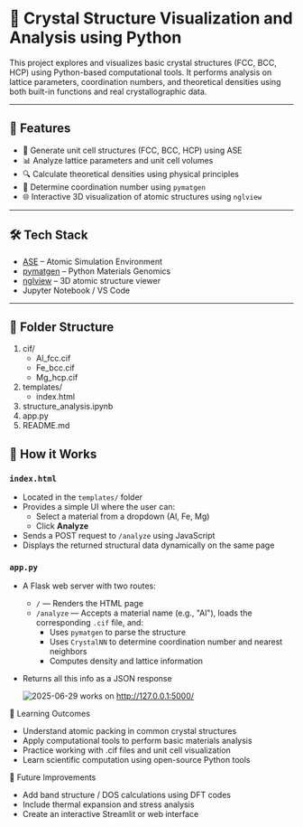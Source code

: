 # 🧱 Crystal Structure Visualization and Analysis using Python

This project explores and visualizes basic crystal structures (FCC, BCC, HCP) using Python-based computational tools. It performs analysis on lattice parameters, coordination numbers, and theoretical densities using both built-in functions and real crystallographic data.

---

## 🚀 Features

- 📐 Generate unit cell structures (FCC, BCC, HCP) using ASE
- 📊 Analyze lattice parameters and unit cell volumes
- 🔍 Calculate theoretical densities using physical principles
- 🧪 Determine coordination number using `pymatgen`
- 🌐 Interactive 3D visualization of atomic structures using `nglview`

---

## 🛠️ Tech Stack

- [ASE](https://wiki.fysik.dtu.dk/ase/) – Atomic Simulation Environment
- [pymatgen](https://pymatgen.org/) – Python Materials Genomics
- [nglview](http://nglviewer.org/nglview/) – 3D atomic structure viewer
- Jupyter Notebook / VS Code

---

## 📂 Folder Structure
1. cif/
   - Al_fcc.cif
   - Fe_bcc.cif
   - Mg_hcp.cif
2. templates/
   - index.html
4. structure_analysis.ipynb
5. app.py
6. README.md

## 🔧 How it Works

### `index.html`

- Located in the `templates/` folder
- Provides a simple UI where the user can:
  - Select a material from a dropdown (Al, Fe, Mg)
  - Click **Analyze**
- Sends a POST request to `/analyze` using JavaScript
- Displays the returned structural data dynamically on the same page

### `app.py`

- A Flask web server with two routes:
  - `/` — Renders the HTML page
  - `/analyze` — Accepts a material name (e.g., "Al"), loads the corresponding `.cif` file, and:
    - Uses `pymatgen` to parse the structure
    - Uses `CrystalNN` to determine coordination number and nearest neighbors
    - Computes density and lattice information
- Returns all this info as a JSON response

  ![2025-06-29](https://github.com/user-attachments/assets/47f33401-f139-4fc8-bc5f-1ad8c7d86fe8)
  works on http://127.0.0.1:5000/


📘 Learning Outcomes

- Understand atomic packing in common crystal structures
- Apply computational tools to perform basic materials analysis
- Practice working with .cif files and unit cell visualization
- Learn scientific computation using open-source Python tools

📌 Future Improvements

- Add band structure / DOS calculations using DFT codes
- Include thermal expansion and stress analysis
- Create an interactive Streamlit or web interface
